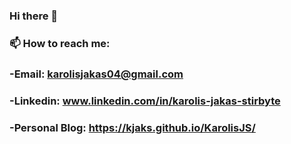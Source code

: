 ### Hi there 👋
###  📫 How to reach me: 
###     -Email: karolisjakas04@gmail.com
###     -Linkedin: www.linkedin.com/in/karolis-jakas-stirbyte
###     -Personal Blog: https://kjaks.github.io/KarolisJS/



<!--
**Kjaks/Kjaks** is a ✨ _special_ ✨ repository because its `README.md` (this file) appears on your GitHub profile.

Here are some ideas to get you started:

- 🔭 I’m currently working on ...
- 👯 I’m looking to collaborate on ...
- 🤔 I’m looking for help with ...
- 💬 Ask me about ...
- 😄 Pronouns: ...
- ⚡ Fun fact: ...
-->
